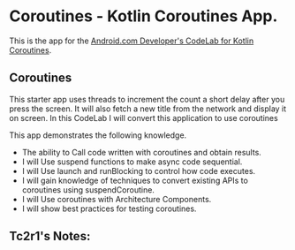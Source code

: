 # Coroutines - Kotlin Coroutines App. 

This is the app for the [Android.com Developer's CodeLab for Kotlin Coroutines](https://developer.android.com/codelabs/kotlin-coroutines).

## Coroutines

This starter app uses threads to increment the count a short delay after you press the screen. 
It will also fetch a new title from the network and display it on screen. 
In this CodeLab I will convert this application to use coroutines

This app demonstrates the following knowledge.
* The ability to Call code written with coroutines and obtain results.
* I will Use suspend functions to make async code sequential.
* I will Use launch and runBlocking to control how code executes.
* I will gain knowledge of techniques to convert existing APIs to coroutines using suspendCoroutine.
* I will Use coroutines with Architecture Components.
* I will show  best practices for testing coroutines.

[comment]: <> (## Screenshots)

[comment]: <> (![Screenshot1]&#40;screenshots/sleep_quality_tracker_start.png&#41;)
[comment]: <> (![Screenshot2]&#40;screenshots/sleep_quality_tracker_stop.png&#41;)
[comment]: <> (![Screenshot3]&#40;screenshots/sleep_quality_tracker_quality.png&#41;)


## Tc2r1's Notes:

